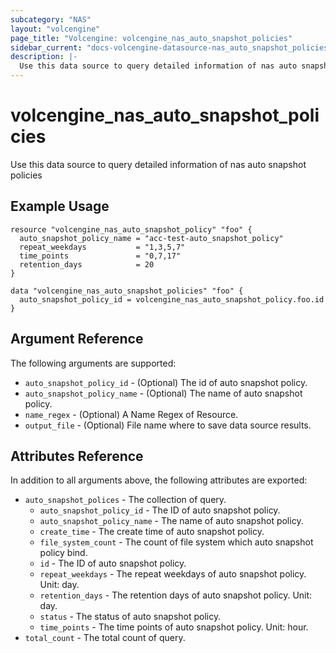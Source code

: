 ```yaml
---
subcategory: "NAS"
layout: "volcengine"
page_title: "Volcengine: volcengine_nas_auto_snapshot_policies"
sidebar_current: "docs-volcengine-datasource-nas_auto_snapshot_policies"
description: |-
  Use this data source to query detailed information of nas auto snapshot policies
---
```

# volcengine_nas_auto_snapshot_policies
Use this data source to query detailed information of nas auto snapshot policies
## Example Usage
```hcl
resource "volcengine_nas_auto_snapshot_policy" "foo" {
  auto_snapshot_policy_name = "acc-test-auto_snapshot_policy"
  repeat_weekdays           = "1,3,5,7"
  time_points               = "0,7,17"
  retention_days            = 20
}

data "volcengine_nas_auto_snapshot_policies" "foo" {
  auto_snapshot_policy_id = volcengine_nas_auto_snapshot_policy.foo.id
}
```
## Argument Reference
The following arguments are supported:
* `auto_snapshot_policy_id` - (Optional) The id of auto snapshot policy.
* `auto_snapshot_policy_name` - (Optional) The name of auto snapshot policy.
* `name_regex` - (Optional) A Name Regex of Resource.
* `output_file` - (Optional) File name where to save data source results.

## Attributes Reference
In addition to all arguments above, the following attributes are exported:
* `auto_snapshot_polices` - The collection of query.
    * `auto_snapshot_policy_id` - The ID of auto snapshot policy.
    * `auto_snapshot_policy_name` - The name of auto snapshot policy.
    * `create_time` - The create time of auto snapshot policy.
    * `file_system_count` - The count of file system which auto snapshot policy bind.
    * `id` - The ID of auto snapshot policy.
    * `repeat_weekdays` - The repeat weekdays of auto snapshot policy. Unit: day.
    * `retention_days` - The retention days of auto snapshot policy. Unit: day.
    * `status` - The status of auto snapshot policy.
    * `time_points` - The time points of auto snapshot policy. Unit: hour.
* `total_count` - The total count of query.


